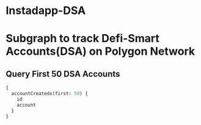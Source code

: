 # Instadapp-DSA
# Subgraph to track Defi-Smart Accounts(DSA) on Polygon Network
## Query First 50 DSA Accounts
```graphql
{
  accountCreateds(first: 50) {
    id
    account
  }
}
```
